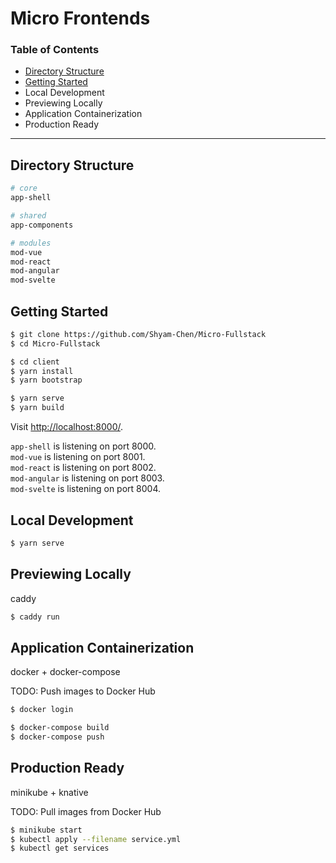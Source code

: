 # Micro Frontends

### Table of Contents

- [Directory Structure](#directory-structure)
- [Getting Started](#getting-started)
- Local Development
- Previewing Locally
- Application Containerization
- Production Ready

---

## Directory Structure

```sh
# core
app-shell

# shared
app-components

# modules
mod-vue
mod-react
mod-angular
mod-svelte
```

## Getting Started

```sh
$ git clone https://github.com/Shyam-Chen/Micro-Fullstack
$ cd Micro-Fullstack

$ cd client
$ yarn install
$ yarn bootstrap

$ yarn serve
$ yarn build
```

Visit [http://localhost:8000/](http://localhost:8000/).

`app-shell` is listening on port 8000.<br>
`mod-vue` is listening on port 8001.<br>
`mod-react` is listening on port 8002.<br>
`mod-angular` is listening on port 8003.<br>
`mod-svelte` is listening on port 8004.

## Local Development

```sh
$ yarn serve
```

## Previewing Locally

caddy

```sh
$ caddy run
```

## Application Containerization

docker + docker-compose

TODO: Push images to Docker Hub

```sh
$ docker login

$ docker-compose build
$ docker-compose push
```

## Production Ready

minikube + knative

TODO: Pull images from Docker Hub

```sh
$ minikube start
$ kubectl apply --filename service.yml
$ kubectl get services
```
